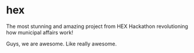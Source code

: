 # hex
The most stunning and amazing project from HEX Hackathon revolutioning how municipal affairs work!

Guys, we are awesome. Like really awesome.
